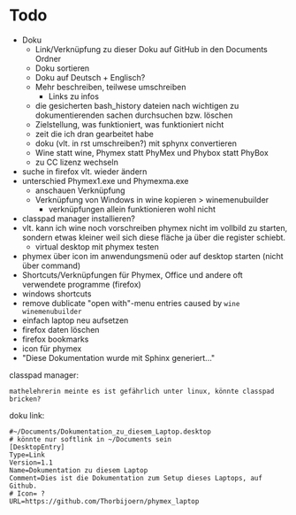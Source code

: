 # Todo

 - Doku
   - Link/Verknüpfung zu dieser Doku auf GitHub in den Documents Ordner
   - Doku sortieren
   - Doku auf Deutsch + Englisch?
   - Mehr beschreiben, teilwese umschreiben
     - Links zu infos
   - die gesicherten bash_history dateien nach wichtigen zu dokumentierenden sachen durchsuchen bzw. löschen
   - Zielstellung, was funktioniert, was funktioniert nicht
   - zeit die ich dran gearbeitet habe
   - doku (vlt. in rst umschreiben?) mit sphynx convertieren
   - Wine statt wine, Phymex statt PhyMex und Phybox statt PhyBox
   - zu CC lizenz wechseln
 - suche in firefox vlt. wieder ändern
 - unterschied Phymex1.exe und Phymexma.exe
   - anschauen Verknüpfung
   - Verknüpfung von Windows in wine kopieren > winemenubuilder
     - verknüpfungen allein funktionieren wohl nicht
 - classpad manager installieren?
 - vlt. kann ich wine noch vorschreiben phymex nicht im vollbild zu starten, sondern etwas kleiner weil sich diese fläche ja über die register schiebt.
   - virtual desktop mit phymex testen 
 - phymex über icon im anwendungsmenü oder auf desktop starten (nicht über command)
 - Shortcuts/Verknüpfungen für Phymex, Office und andere oft verwendete programme (firefox)
 - windows shortcuts
 - remove dublicate "open with"-menu entries caused by `wine winemenubuilder`
 - einfach laptop neu aufsetzen
 - firefox daten löschen
 - firefox bookmarks
 - icon für phymex
 - "Diese Dokumentation wurde mit Sphinx generiert..."


classpad manager:

    mathelehrerin meinte es ist gefährlich unter linux, könnte classpad bricken?


doku link:

    #~/Documents/Dokumentation_zu_diesem_Laptop.desktop
    # könnte nur softlink in ~/Documents sein
    [DesktopEntry]
    Type=Link
    Version=1.1
    Name=Dokumentation zu diesem Laptop
    Comment=Dies ist die Dokumentation zum Setup dieses Laptops, auf Github.
    # Icon= ?
    URL=https://github.com/Thorbijoern/phymex_laptop
